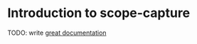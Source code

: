 # Introduction to scope-capture

TODO: write [great documentation](http://jacobian.org/writing/what-to-write/)
